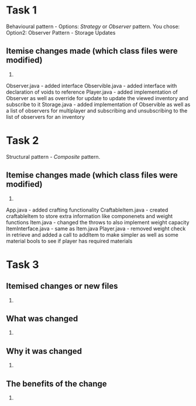 # Task 1
Behavioural pattern - Options: *Strategy* or *Observer* pattern.
You chose: Option2: Observer Pattern - Storage Updates

## Itemise changes made (which class files were modified)
1. 
Observer.java - added interface
Observible.java - added interface with declaration of voids to reference
Player.java - added implementation of Observer as well as override for update to update the viewed inventory and subscribe to it
Storage.java - added implementation of Observible as well as a list of observers for multiplayer and subscribing and unsubscribing to the list of observers for an inventory


# Task 2
Structural pattern - *Composite* pattern.

## Itemise changes made (which class files were modified)
1. 
App.java - added crafting functionality
CraftableItem.java - created craftableItem to store extra information like componenets and weight functions
Item.java - changed the throws to also implement weight capacity
ItemInterface.java - same as Item.java
Player.java - removed weight check in retrieve and added a call to addItem to make simpler as well as some material bools to see if player has required materials


# Task 3

## Itemised changes or new files
1. 

## What was changed
1. 

## Why it was changed
1. 

## The benefits of the change
1. 